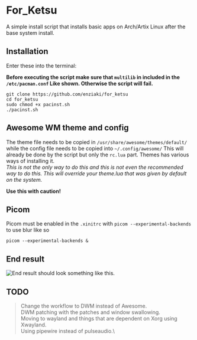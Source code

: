 # For_Ketsu

A simple install script that installs basic apps on Arch/Artix Linux after the base system install.

## Installation

Enter these into the terminal:

**Before executing the script make sure that `multilib` in included in the
`/etc/pacman.conf` Like shown. Otherwise the script will fail.**



```
git clone https://github.com/enziaki/for_ketsu
cd for_ketsu
sudo chmod +x pacinst.sh
./pacinst.sh
```


## Awesome WM theme and config

The theme file needs to be copied in `/usr/share/awesome/themes/default/` while
the config file needs to be copied into `~/.config/awesome/` This will already
be done by the script but only the `rc.lua` part. Themes has various ways of
installing it.\
*This is not the only way to do this and this is not even the
recommended way to do this.* *This will override your theme.lua that was given
by default on the system.*

**Use this with caution!**

## Picom

Picom must be enabled in the `.xinitrc` with `picom --experimental-backends` to use blur like so
```
picom --experimental-backends &

```
## End result

![End result should look something like this.](https://github.com/enziaki/for_ketsu/blob/main/Images/AwesomeRiceImage.png "Awesome (no pun intended) Rice")

## TODO

> Change the workflow to DWM instead of Awesome.\
> DWM patching with the patches and window swallowing.\
> Moving to wayland and things that are dependent on Xorg using Xwayland.\
> Using pipewire instead of pulseaudio.\
